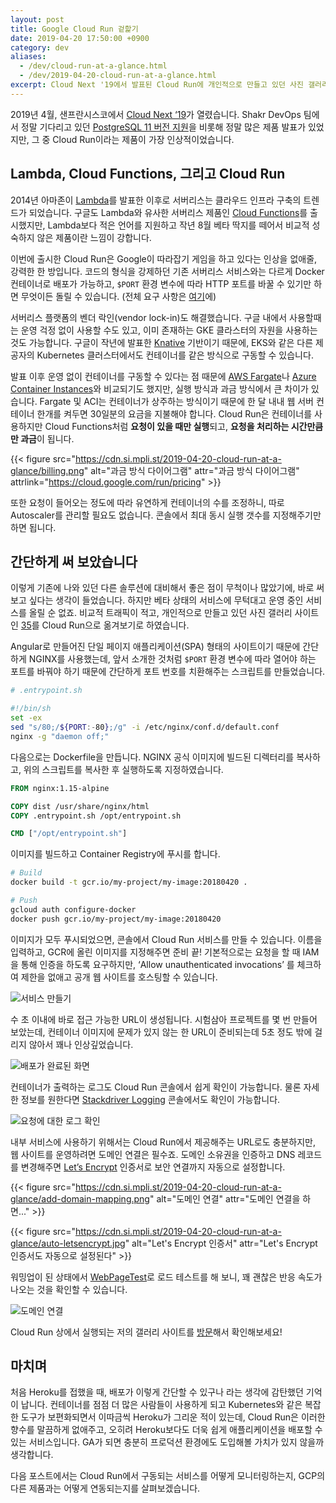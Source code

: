 ```yaml
---
layout: post
title: Google Cloud Run 겉핥기
date: 2019-04-20 17:50:00 +0900
category: dev
aliases:
  - /dev/cloud-run-at-a-glance.html
  - /dev/2019-04-20-cloud-run-at-a-glance.html
excerpt: Cloud Next '19에서 발표된 Cloud Run에 개인적으로 만들고 있던 사진 갤러리 사이트를 옮겨보았습니다.
---
```


2019년 4월, 샌프란시스코에서 [Cloud Next ‘19](https://cloud.withgoogle.com/next/sf/)가 열렸습니다. Shakr DevOps 팀에서 정말 기다리고 있던 [PostgreSQL 11 버전 지원](https://cloud.google.com/sql/docs/release-notes#april_9_2019)을 비롯해 정말 많은 제품 발표가 있었지만, 그 중 Cloud Run이라는 제품이 가장 인상적이었습니다.


## Lambda, Cloud Functions, 그리고 Cloud Run

2014년 아마존이 [Lambda](https://aws.amazon.com/ko/lambda/)를 발표한 이후로 서버리스는 클라우드 인프라 구축의 트렌드가 되었습니다.  구글도 Lambda와 유사한 서버리스 제품인 [Cloud Functions](https://cloud.google.com/functions/)를 출시했지만, Lambda보다 적은 언어를 지원하고 작년 8월 베타 딱지를 떼어서 비교적 성숙하지 않은 제품이란 느낌이 강합니다.

이번에 출시한 Cloud Run은 Google이 따라잡기 게임을 하고 있다는 인상을 없애줄, 강력한 한 방입니다. 코드의 형식을 강제하던 기존 서버리스 서비스와는 다르게 Docker 컨테이너로 배포가 가능하고, `$PORT` 환경 변수에 따라 HTTP 포트를 바꿀 수 있기만 하면 무엇이든 돌릴 수 있습니다. (전체 요구 사항은 [여기](https://cloud.google.com/run/docs/developing)에)

서버리스 플랫폼의 벤더 락인(vendor lock-in)도 해결했습니다. 구글 내에서 사용할때는 운영 걱정 없이 사용할 수도 있고, 이미 존재하는 GKE 클라스터의 자원을 사용하는 것도 가능합니다. 구글이 작년에 발표한 [Knative](https://knative.dev/docs/) 기반이기 때문에, EKS와 같은 다른 제공자의 Kubernetes 클러스터에서도 컨테이너를 같은 방식으로 구동할 수 있습니다.

발표 이후 운영 없이 컨테이너를 구동할 수 있다는 점 때문에 [AWS Fargate](https://aws.amazon.com/ko/fargate/)나 [Azure Container Instances](https://azure.microsoft.com/ko-kr/services/container-instances/)와 비교되기도 했지만, 실행 방식과 과금 방식에서 큰 차이가 있습니다. Fargate 및 ACI는 컨테이너가 상주하는 방식이기 때문에 한 달 내내 웹 서버 컨테이너 한개를 켜두면 30일분의 요금을 지불해야 합니다. Cloud Run은 컨테이너를 사용하지만 Cloud Functions처럼 **요청이 있을 때만 실행**되고, **요청을 처리하는 시간만큼만 과금**이 됩니다.

{{< figure
  src="https://cdn.si.mpli.st/2019-04-20-cloud-run-at-a-glance/billing.png"
  alt="과금 방식 다이어그램"
  attr="과금 방식 다이어그램"
  attrlink="https://cloud.google.com/run/pricing" >}}

또한 요청이 들어오는 정도에 따라 유연하게 컨테이너의 수를 조정하니, 따로 Autoscaler를 관리할 필요도 없습니다. 콘솔에서 최대 동시 실행 갯수를 지정해주기만 하면 됩니다.


## 간단하게 써 보았습니다

이렇게 기존에 나와 있던 다른 솔루션에 대비해서 좋은 점이 무척이나 많았기에, 바로 써 보고 싶다는 생각이 들었습니다. 하지만 베타 상태의 서비스에 무턱대고 운영 중인 서비스를 올릴 순 없죠. 비교적 트래픽이 적고, 개인적으로 만들고 있던 사진 갤러리 사이트인 [35](https://35.premi.st/)를 Cloud Run으로 옮겨보기로 하였습니다.

Angular로 만들어진 단일 페이지 애플리케이션(SPA) 형태의 사이트이기 때문에 간단하게 NGINX를 사용했는데, 앞서 소개한 것처럼 `$PORT` 환경 변수에 따라 열어야 하는 포트를 바꿔야 하기 때문에 간단하게 포트 번호를 치환해주는 스크립트를 만들었습니다.

```bash
# .entrypoint.sh

#!/bin/sh
set -ex
sed "s/80;/${PORT:-80};/g" -i /etc/nginx/conf.d/default.conf
nginx -g "daemon off;"
```

다음으로는 Dockerfile을 만듭니다. NGINX 공식 이미지에 빌드된 디렉터리를 복사하고, 위의 스크립트를 복사한 후 실행하도록 지정하였습니다.

```dockerfile
FROM nginx:1.15-alpine

COPY dist /usr/share/nginx/html
COPY .entrypoint.sh /opt/entrypoint.sh

CMD ["/opt/entrypoint.sh"]
```

이미지를 빌드하고 Container Registry에 푸시를 합니다.

```bash
# Build
docker build -t gcr.io/my-project/my-image:20180420 .

# Push
gcloud auth configure-docker
docker push gcr.io/my-project/my-image:20180420
```

이미지가 모두 푸시되었으면, 콘솔에서 Cloud Run 서비스를 만들 수 있습니다. 이름을 입력하고, GCR에 올린 이미지를 지정해주면 준비 끝! 기본적으로는 요청을 할 때 IAM을 통해 인증을 하도록 요구하지만, ‘Allow unauthenticated invocations’ 를 체크하여 제한을 없애고 공개 웹 사이트를 호스팅할 수 있습니다.

![서비스 만들기](https://cdn.si.mpli.st/2019-04-20-cloud-run-at-a-glance/create-service.png)

수 초 이내에 바로 접근 가능한 URL이 생성됩니다. 시험삼아 프로젝트를 몇 번 만들어 보았는데, 컨테이너 이미지에 문제가 있지 않는 한 URL이 준비되는데 5초 정도 밖에 걸리지 않아서 꽤나 인상깊었습니다.

![배포가 완료된 화면](https://cdn.si.mpli.st/2019-04-20-cloud-run-at-a-glance/after-deploy.png)

컨테이너가 출력하는 로그도 Cloud Run 콘솔에서 쉽게 확인이 가능합니다. 물론 자세한 정보를 원한다면 [Stackdriver Logging](https://cloud.google.com/logging/) 콘솔에서도 확인이 가능합니다.

![요청에 대한 로그 확인](https://cdn.si.mpli.st/2019-04-20-cloud-run-at-a-glance/logs.png)


내부 서비스에 사용하기 위해서는 Cloud Run에서 제공해주는 URL로도 충분하지만, 웹 사이트를 운영하려면 도메인 연결은 필수죠. 도메인 소유권을 인증하고 DNS 레코드를 변경해주면 [Let’s Encrypt](https://letsencrypt.org/) 인증서로 보안 연결까지 자동으로 설정합니다.


{{< figure
  src="https://cdn.si.mpli.st/2019-04-20-cloud-run-at-a-glance/add-domain-mapping.png"
  alt="도메인 연결"
  attr="도메인 연결을 하면..." >}}


{{< figure
  src="https://cdn.si.mpli.st/2019-04-20-cloud-run-at-a-glance/auto-letsencrypt.jpg"
  alt="Let's Encrypt 인증서"
  attr="Let's Encrypt 인증서도 자동으로 설정된다" >}}

워밍업이 된 상태에서 [WebPageTest](http://webpagetest.org)로 로드 테스트를 해 보니, 꽤 괜찮은 반응 속도가 나오는 것을 확인할 수 있습니다.

![도메인 연결](https://cdn.si.mpli.st/2019-04-20-cloud-run-at-a-glance/waterfall.png)

Cloud Run 상에서 실행되는 저의 갤러리 사이트를 [방문](https://35.premi.st/)해서 확인해보세요!


## 마치며

처음 Heroku를 접했을 때, 배포가 이렇게 간단할 수 있구나 라는 생각에 감탄했던 기억이 납니다. 컨테이너를 점점 더 많은 사람들이 사용하게 되고 Kubernetes와 같은 복잡한 도구가 보편화되면서 이따금씩 Heroku가 그리운 적이 있는데, Cloud Run은 이러한 향수를 말끔하게 없애주고, 오히려 Heroku보다도 더욱 쉽게 애플리케이션을 배포할 수 있는 서비스입니다. GA가 되면 충분히 프로덕션 환경에도 도입해볼 가치가 있지 않을까 생각합니다.

다음 포스트에서는 Cloud Run에서 구동되는 서비스를 어떻게 모니터링하는지, GCP의 다른 제품과는 어떻게 연동되는지를 살펴보겠습니다.
